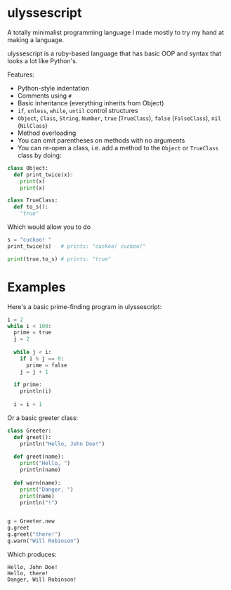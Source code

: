 # ulyssescript #

A totally minimalist programming language I made mostly to try my hand at making a language.

ulyssescript is a ruby-based language that has basic OOP and syntax that looks a lot like Python's.

Features:
* Python-style indentation
* Comments using `#`
* Basic inheritance (everything inherits from Object)
* `if`, `unless`, `while`, `until` control structures
* `Object`, `Class`, `String`, `Number`, `true` (`TrueClass`), `false` (`FalseClass`), `nil` (`NilClass`)
* Method overloading
* You can omit parentheses on methods with no arguments
* You can re-open a class, i.e. add a method to the `Object` or `TrueClass` class by doing:

```python
class Object:
  def print_twice(x):
    print(x)
    print(x)

class TrueClass:
  def to_s():
    "true"
```

Which would allow you to do

```python
s = "cuckoo! " 
print_twice(s)   # prints: "cuckoo! cuckoo!"

print(true.to_s) # prints: "true"
```

# Examples #

Here's a basic prime-finding program in ulyssescript:

```python
i = 2
while i < 100:
  prime = true
  j = 2
  
  while j < i:
    if i % j == 0:
      prime = false
    j = j + 1
  
  if prime:
    println(i)
  
  i = i + 1
```

Or a basic greeter class:

```python
class Greeter:
  def greet():
    println("Hello, John Doe!")
  
  def greet(name):
    print("Hello, ")
    println(name)
  
  def warn(name):
    print("Danger, ")
    print(name)
    println("!")


g = Greeter.new
g.greet
g.greet("there!")
g.warn("Will Robinson")
```

Which produces:

```
Hello, John Doe!
Hello, there!
Danger, Will Robinson!
```
